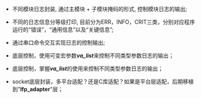 - 不同模块日志封装, 通过主模块 + 子模块掩码的形式, 控制模块日志的输出;

- 不同的日志信息分等级打印, 目前分为ERR，INFO，CRIT三类，分别对应程序运行的“错误”，“通用信息”以及“关键信息”;

- 通过串口命令交互实现日志的控制输出;

- 底层控制，使用可变宏参数***va_list***来控制不同类型参数日志的输出；


- 底层控制，掌握***va_list***的使用来控制不同类型参数日志的输出；

- socket底层封装，多平台适配？还是C库适配？如果是平台层适配，后期移植到"**lfp_adapter**"层；